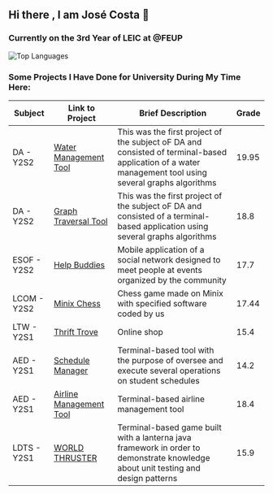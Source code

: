 ## Hi there , I am José Costa 👋

### Currently on the 3rd Year of LEIC at @FEUP

<!-- ![GitHub Stats](https://github-readme-stats.vercel.app/api?username=JoseCostaUni&show_icons=true&theme=radical)-->
![Top Languages](https://github-readme-stats.vercel.app/api/top-langs/?username=JoseCostaUni&layout=compact&theme=radical)


### Some Projects I Have Done for University During My Time Here:

| Subject               | Link to Project                                        | Brief Description               | Grade |
|-----------------------|-------------------------------------------------------|---------------------------------|-------|
| DA -  Y2S2    | [Water Management Tool](https://github.com/JoseCostaUni/DA-1st-Project) | This was the first project of the subject oF DA and consisted of terminal-based application of a water management tool using several graphs algorithms   | 19.95     |
| DA -  Y2S2    | [Graph Traversal Tool](https://github.com/JoseCostaUni/DA-2ndProject) | This was the first project of the subject oF DA and consisted of a terminal-based application using several graphs algorithms    | 18.8    |
| ESOF - Y2S2   | [Help Buddies](https://github.com/JoseCostaUni/ESOF-Project) | Mobile application of a social network designed to meet people at events organized by the community  | 17.7    |
| LCOM - Y2S2     | [Minix Chess](https://github.com/JoseCostaUni/LCOM-Project) | Chess game made on Minix with specified software coded by us    | 17.44     |
| LTW - Y2S1     | [Thrift Trove](https://github.com/JoseCostaUni/LTW-Project) | Online shop     | 15.4     |
| AED - Y2S1     | [Schedule Manager](https://github.com/JoseCostaUni/Projeto_AED) |  Terminal-based tool with the purpose of oversee and execute several operations on student schedules    | 14.2     |
| AED - Y2S1     | [Airline Management Tool](https://github.com/JoseCostaUni/Projeto_AED_2) | Terminal-based airline management tool    | 18.4       |
| LDTS - Y2S1     | [WORLD THRUSTER](https://github.com/JoseCostaUni/LDTS-Project) | Terminal-based game built with a lanterna java framework in order to demonstrate knowledge about unit testing and design patterns    | 15.9     




<!--**
**JoseCostaUni/JoseCostaUni** is a ✨ _special_ ✨ repository because its `README.md` (this file) appears on your GitHub profile.

Here are some ideas to get you started:

- 🔭 I’m currently working on ...
- 🌱 I’m currently learning ...
- 👯 I’m looking to collaborate on ...
- 🤔 I’m looking for help with ...
- 💬 Ask me about ...
- 📫 How to reach me: ...
- 😄 Pronouns: ...
- ⚡ Fun fact: ...
-->

